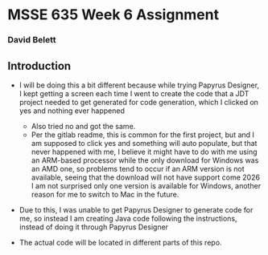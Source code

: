 # MSSE 635 Week 6 Assignment 
### David Belett 

## Introduction

- I will be doing this a bit different because while trying Papyrus Designer, I kept getting a screen each time I went to create the code that a JDT project needed to get generated for code generation, which I clicked on yes and nothing ever happened 
    - Also tried no and got the same.
    - Per the gitlab readme, this is common for the first project, but and I am supposed to click yes and something will auto populate, but that never happened with me, I believe it might have to do with me using an ARM-based processor while the only download for Windows was an AMD one, so problems tend to occur if an ARM version is not available, seeing that the download will not have support come 2026 I am not surprised only one version is available for Windows, another reason for me to switch to Mac in the future.

-	Due to this, I was unable to get Papyrus Designer to generate code for me, so instead I am creating Java code following the instructions, instead of doing it through Papyrus Designer

- The actual code will be located in different parts of this repo.